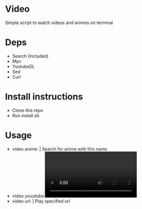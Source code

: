 # Video
Simple script to watch videos and animes on terminal

# Deps
* Search (Included)
* Mpv
* YoutubeDL
* Sed
* Curl

# Install instructions
* Clone this repo
* Run install.sh

# Usage
* video anime:<anime name>			| Search for anime with this name
* video youutube:<video name>		| Search for a video with this name
* video url:<url>					| Play specified url
